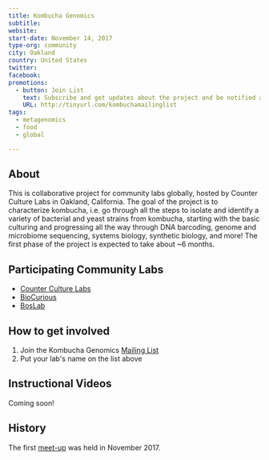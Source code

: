 ```yaml
---
title: Kombucha Genomics
subtitle:
website:
start-date: November 14, 2017
type-org: community
city: Oakland
country: United States
twitter:
facebook:
promotions:
  - button: Join List
    text: Subscribe and get updates about the project and be notified about the next meeting.
    URL: http://tinyurl.com/kombuchamailinglist
tags:
  - metagenomics
  - food
  - global

---
```


## About
This is collaborative project for community labs globally, hosted by Counter Culture Labs in Oakland, California. The goal of the project is to characterize kombucha, i.e. go through all the steps to isolate and identify a variety of bacterial and yeast strains from kombucha, starting with the basic culturing and progressing all the way through DNA barcoding, genome and microbiome sequencing, systems biology, synthetic biology, and more! The first phase of the project is expected to take about ~6 months.

## Participating Community Labs
+ [Counter Culture Labs](http://sphere.diybio.org/labs/CounterCultureLabs/CounterCultureLabs)
+ [BioCurious](http://sphere.diybio.org/labs/Biocurious/Biocurious) 
+ [BosLab](http://sphere.diybio.org/labs/BosLab/BosLab) 

## How to get involved
1. Join the Kombucha Genomics [Mailing List](http://tinyurl.com/kombuchamailinglist)
2. Put your lab's name on the list above

## Instructional Videos
Coming soon!

## History
The first [meet-up](https://www.meetup.com/Counter-Culture-Labs/events/244983427/?_cookie-check=HyqGOIfHaCyjUnk4) was held in November 2017.
